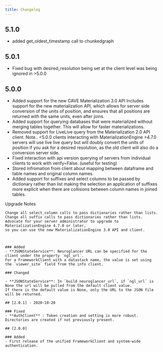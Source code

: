 ```yaml
---
title: Changelog
---
```


5.1.0
----
* added get_oldest_timestamp call to chunkedgraph 

5.0.1
-----
* Fixed bug with desired_resolution being set at the client level
was being ignored in >5.0.0

5.0.0
-----
* Added support for the new CAVE Materialization 3.0 API
  Includes support for the new materialization API, which allows for
  server side conversion of the units of position, and ensures that 
  all positions are returned with the same units, even after joins.
* Added support for querying databases that were materialized without merging
  tables together.  This will allow for faster materializations. 
* Removed support for LiveLive query from the Materialization 2.0 API client.
  Note.. <5.0.0  clients interacting with MaterializationEngine >4.7.0 servers will 
  use live live query but will doubly convert the units of position if you ask
  for a desired resolution, as the old client will also do a conversion server side.
* Fixed interaction with api version querying of servers from individual
  clients to work with verify=False. (useful for testing)
* Stored infromation from client about mapping between dataframe and table names
  and original column names.
* Added support for suffixes and select columns to be passed by dictionary rather than list
  making the selection an application of suffixes more explicit when there are collisions 
  between column names in joined tables.

Upgrade Notes
~~~~~~~~~~~~~
Change all select_column calls to pass dictionaries rather than lists. 
Change all suffix calls to pass dictionaries rather than lists.
Advocate for your server administrator to upgrade to MaterializationEngine 4.7.0 or later,
so you can use the new MaterializationEngine 3.0 API and client.



### Added
- **JSONStateService**: Neuroglancer URL can be specified for the client under the property `ngl_url`.
For a FrameworkClient with a datastack name, the value is set using the `viewer_site` field from the info client.

### Changed

- **JSONStateService**: In `build_neuroglancer_url`, if `ngl_url` is None the url will be pulled from the default client value.
If there is the default value is None, only the URL to the JSON file will be returned.

## [2.0.1] - 2020-10-20

### Fixed
- **AuthClient** : Token creation and setting is more robust. Directories are created if not previously present.

## [2.0.0]

### Added
- First release of the unified FrameworkClient and system-wide authentication.